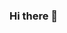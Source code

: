 ### Hi there 👋

<!--
**Krbyster/Krbyster** is a ✨ _special_ ✨ repository because its `README.md` (this file) appears on your GitHub profile.

- 🔭 I hope to make video games some day
- 🌱 Enrolled at CSULB
- ⚡ Fun fact: Opossums are my favorite animal
- 🎮 The Binding of Isaac is my favorite video game

![This is an image](https://cdn.discordapp.com/attachments/410640570168639498/937072295850151986/paperpig_small.png)

